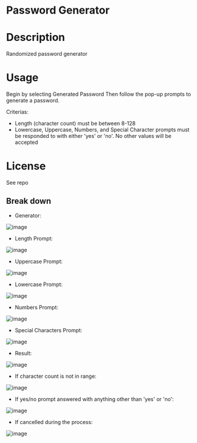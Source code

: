 # Password Generator

# Description
Randomized password generator

# Usage
Begin by selecting Generated Password 
Then follow the pop-up prompts to generate a password. 

Criterias:
- Length (character count) must be between 8-128
- Lowercase, Uppercase, Numbers, and Special Character prompts must be responded to with either 'yes' or 'no'. No other values will be accepted

# License
See repo

## Break down
- Generator:

![image](https://user-images.githubusercontent.com/94645628/209298479-fca1f395-12f1-4dbb-a053-b9546490454a.png)


- Length Prompt:

![image](https://user-images.githubusercontent.com/94645628/209299153-23113811-fa75-4c58-b135-281ed28ac3fc.png)


- Uppercase Prompt:

![image](https://user-images.githubusercontent.com/94645628/209299196-436148b7-dcc2-4a2f-874d-8c91586f52fd.png)


- Lowercase Prompt:

![image](https://user-images.githubusercontent.com/94645628/209299252-f2968d74-061b-46b9-9de6-b45417746ec0.png)


- Numbers Prompt:

![image](https://user-images.githubusercontent.com/94645628/209299309-aa65dcf4-caec-4775-ae61-0688265bc2c5.png)


- Special Characters Prompt:

![image](https://user-images.githubusercontent.com/94645628/209299358-fd669f43-1dd5-47a6-b799-3ed0e066fa8e.png)


- Result:

![image](https://user-images.githubusercontent.com/94645628/209299420-8d0614f7-f005-4733-853d-709ac084f4e5.png)


- If character count is not in range:

![image](https://user-images.githubusercontent.com/94645628/209299461-e7c9f0b8-111b-4cc3-aa2d-3b521e95d712.png)


- If yes/no prompt answered with anything other than 'yes' or 'no':

![image](https://user-images.githubusercontent.com/94645628/209299573-7bf39b7f-fc59-4a9e-966f-1e8c50d4df08.png)


- If cancelled during the process:

![image](https://user-images.githubusercontent.com/94645628/209299503-b2586af3-d187-47c8-b48d-17df2e5da460.png)


